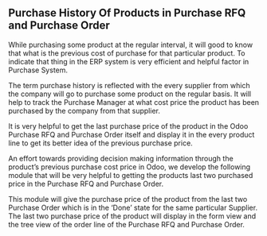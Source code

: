 Purchase History Of Products in Purchase RFQ and Purchase Order
---------------------------------------------------------------

While purchasing some product at the regular interval, it will good to know that what is the previous cost of purchase for that particular product. To indicate that thing in the ERP system is very efficient and helpful factor in Purchase System.

The term purchase history is reflected with the every supplier from which the company will go to purchase some product on the regular basis. It will help to track the Purchase Manager at what cost price the product has been purchased by the company from that supplier.

It is very helpful to get the last purchase price of the product in the Odoo Purchase RFQ and Purchase Order itself and display it in the every product line to get its better idea of the previous purchase price. 

An effort towards providing decision making information through the product’s previous purchase cost price in Odoo, we develop the following module that will be very helpful to getting the products last two purchased price in the Purchase RFQ and Purchase Order.

This module will give the purchase price of the product from the last two Purchase Order which is in the ‘Done’ state for the same particular Supplier. The last two purchase price of the product will display in the form view and the tree view of the order line of the Purchase RFQ and Purchase Order.



